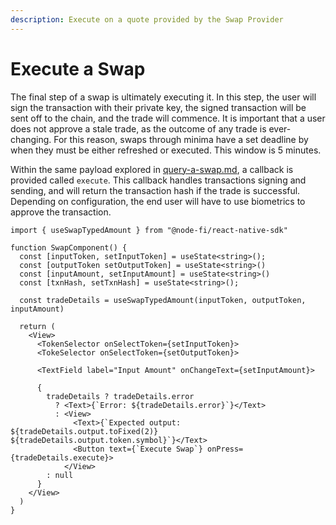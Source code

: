 ```yaml
---
description: Execute on a quote provided by the Swap Provider
---
```


# Execute a Swap

The final step of a swap is ultimately executing it. In this step, the user will sign the transaction with their private key, the signed transaction will be sent off to the chain, and the trade will commence. It is important that a user does not approve a stale trade, as the outcome of any trade is ever-changing. For this reason, swaps through minima have a set deadline by when they must be either refreshed or executed. This window is 5 minutes.

Within the same payload explored in [query-a-swap.md](query-a-swap.md "mention"), a callback is provided called `execute`. This callback handles transactions signing and sending, and will return the transaction hash if the trade is successful. Depending on configuration, the end user will have to use biometrics to approve the transaction.

```tsx
import { useSwapTypedAmount } from "@node-fi/react-native-sdk"

function SwapComponent() {
  const [inputToken, setInputToken] = useState<string>();
  const [outputToken setOutputToken] = useState<string>()
  const [inputAmount, setInputAmount] = useState<string>()
  const [txnHash, setTxnHash] = useState<string>();

  const tradeDetails = useSwapTypedAmount(inputToken, outputToken, inputAmount)

  return (
    <View>
      <TokenSelector onSelectToken={setInputToken}>
      <TokeSelector onSelectToken={setOutputToken}>

      <TextField label="Input Amount" onChangeText={setInputAmount}>

      {
        tradeDetails ? tradeDetails.error
          ? <Text>{`Error: ${tradeDetails.error}`}</Text>
          : <View>
              <Text>{`Expected output: ${tradeDetails.output.toFixed(2)} ${tradeDetails.output.token.symbol}`}</Text>
              <Button text={`Execute Swap`} onPress={tradeDetails.execute}>
            </View>
        : null
      }
    </View>
  )
}
```
